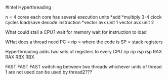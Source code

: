 #Intel Hyperthreading

n = 4 cores
each core has several execution units
     *add
     *multiply 3-4 clock cycles
     load/save
     decode instruction
     *vector avx unit 1
     vector avx unit 2

What could stall a CPU?
     wait for memory
     wait for instruction to load

WHat does a thread need
PC = rip = where the code is
SP = stack
registers

Hyperthreading adds two sets of registers to every CPU
rip	       	    	     		  rip
rsp					  rsp
RAX	       	    	     		  RAX
RBX					  RBX

FAST FAST FAST switching between two threads
whichever units of thread 1 are not used can be used by thread2???